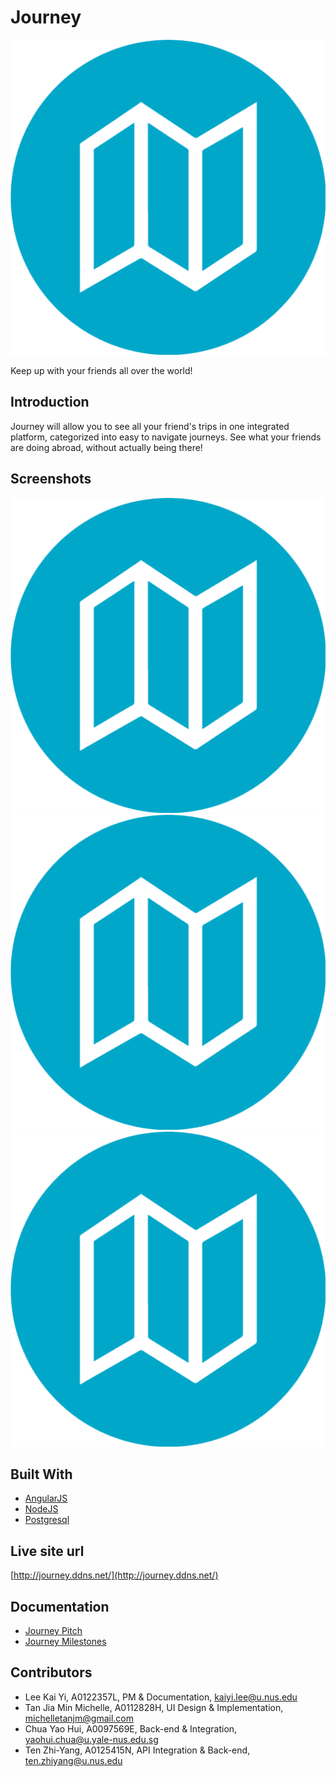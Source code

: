 # Journey

![alt tag](reports/imgs/journey_main.png)


Keep up with your friends all over the world!
 
## Introduction

Journey will allow you to see all your friend's trips in one integrated platform, categorized into easy to navigate journeys. See what your friends are doing abroad, without actually being there!

## Screenshots

![alt tag](reports/imgs/journey_main.png)
![alt tag](reports/imgs/journey_main.png)
![alt tag](reports/imgs/journey_main.png)

## Built With
* [AngularJS](https://angularjs.org/)
* [NodeJS](https://nodejs.org/en/)
* [Postgresql](https://www.postgresql.org/)


## Live site url
[http://journey.ddns.net/](http://journey.ddns.net/)


## Documentation
* [Journey Pitch](reports/group-2-pitch.pdf)
* [Journey Milestones](reports/group-2-milestones.pdf)


## Contributors
- Lee Kai Yi, A0122357L, PM & Documentation, <kaiyi.lee@u.nus.edu>
- Tan Jia Min Michelle, A0112828H, UI Design & Implementation, <michelletanjm@gmail.com>
- Chua Yao Hui, A0097569E, Back-end & Integration, <yaohui.chua@u.yale-nus.edu.sg>
- Ten Zhi-Yang, A0125415N, API Integration & Back-end, <ten.zhiyang@u.nus.edu>
